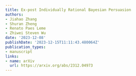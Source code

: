 ```yaml
---
title: Ex-post Individually Rational Bayesian Persuasion
authors:
- Jiahao Zhang
- Shuran Zheng
- Renato Paes Leme
- Zhiwei Steven Wu
date: '2023-12-08'
publishDate: '2023-12-15T11:11:43.480064Z'
publication_types:
- manuscript
links:
- name: arXiv
  url: https://arxiv.org/abs/2312.04973
---
```


